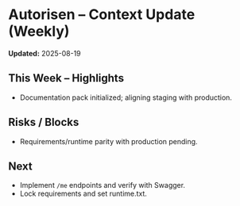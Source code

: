 # Autorisen – Context Update (Weekly)
**Updated:** 2025-08-19

## This Week – Highlights
- Documentation pack initialized; aligning staging with production.

## Risks / Blocks
- Requirements/runtime parity with production pending.

## Next
- Implement `/me` endpoints and verify with Swagger.
- Lock requirements and set runtime.txt.
